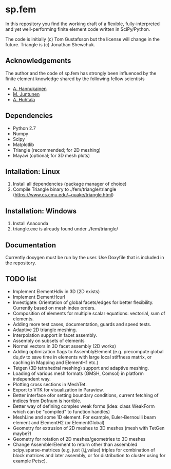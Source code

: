 # sp.fem

In this repository you find the working draft of a flexible, fully-interpreted and yet well-performing finite element code written in SciPy/Python.

The code is initially (c) Tom Gustafsson but the license will change in the future. Triangle is (c) Jonathan Shewchuk.

## Acknowledgements

The author and the code of sp.fem has strongly been influenced by the finite element knowledge shared by the following fellow scientists

* [A. Hannukainen](https://math.aalto.fi/en/current/publications/articles/?a%5b%5d=antti.hannukainen)
* [M. Juntunen](https://scholar.google.fi/citations?user=iKVJMwIAAAAJ)
* [A. Huhtala](http://arxiv.org/find/math/1/au:+Huhtala_A/0/1/0/all/0/1)

## Dependencies

* Python 2.7
* Numpy
* Scipy
* Matplotlib
* Triangle (recommended; for 2D meshing)
* Mayavi (optional; for 3D mesh plots)

## Intallation: Linux

1. Install all dependencies (package manager of choice)
2. Compile Triangle binary to ./fem/triangle/triangle (https://www.cs.cmu.edu/~quake/triangle.html)

## Installation: Windows 

1. Install Anaconda
2. triangle.exe is already found under ./fem/triangle/

## Documentation

Currently doxygen must be run by the user. Use Doxyfile that is included in the repository.

## TODO list

* Implement ElementHdiv in 3D (2D exists)
* Implement ElementHcurl
* Investigate: Orientation of global facets/edges for better flexibility. Currently based on mesh index orders.
* Composition of elements for multiple scalar equations: vectorial, sum of elements.
* Adding more test cases, documentation, guards and speed tests.
* Adaptive 2D triangle meshing.
* Interpolation support in facet assembly.
* Assembly on subsets of elements
* Normal vectors in 3D facet assembly (2D works)
* Adding optimization flags to AssemblyElement (e.g. precompute global du,dv to save time in elements with large local stiffness matrix, or caching in Mapping and ElementH1 etc.)
* Tetgen (3D tetrahedral meshing) support and adaptive meshing.
* Loading of various mesh formats (GMSH, Comsol) in platform independent way.
* Plotting cross sections in MeshTet.
* Export to VTK for visualization in Paraview.
* Better interface ofor setting boundary conditions, current fetching of indices from Dofnum is horrible.
* Better way of defining complex weak forms (idea: class WeakForm which can be "compiled" to function handles)
* MeshLine and some 1D element. For example, Euler-Bernoulli beam element and ElementH2 (or ElementGlobal)
* Geometry for extrusion of 2D meshes to 3D meshes (mesh with TetGen maybe?)
* Geometry for rotation of 2D meshes/geometries to 3D meshes
* Change AssemblerElement to return other than assembled scipy.sparse-matrices (e.g. just (i,j,value) triples for combination of block matrices and later assembly, or for distribution to cluster using for example Petsc).
